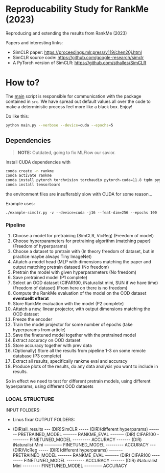 # Reproducability Study for RankMe (2023)
Reproducing and extending the results from RankMe (2023)

Papers and interesting links:

* SimCLR paper: https://proceedings.mlr.press/v119/chen20j.html
* SimCLR source code: https://github.com/google-research/simclr
* A PyTorch version of SimCLR: https://github.com/sthalles/SimCLR

# How to?

The [main](main.py) script is responsible for communication with the package contained in `src`.
We have spread out default values all over the code to make a deterministic process feel more like a black box. Enjoy!

Do like this:
```bash
python main.py --verbose --device=cuda --epochs=5
```

## Dependencies

> **NOTE:** Outdated, going to fix MLFlow our savior.


Install CUDA dependencies with
```sh
conda create -n rankme
conda activate rankme
conda install pytorch torchvision torchaudio pytorch-cuda=11.8 tqdm pyyaml -c pytorch -c nvidia
conda install tensorboard
```
the environment files are insufferably slow with CUDA for some reason...


Example uses:
```
./example-simclr.py -v --device=cuda -j16 --feat-dim=256 --epochs 100
```

### Pipeline
1. Choose a model for pretraining (SimCLR, VicReg) (Freedom of model)
2. Choose hyperparameters for pretraining algorithm (matching paper) (Freedom of hyperparams)
3. Choose a dataset to pretrain with (In theory freedom of dataset, but in practice maybe always Tiny ImageNet)
4. Attatch a model head (MLP with dimensions matching the paper and output matching pretrain dataset) (No freedom)
5. Pretrain the model with given hyperparameters (No freedom)
6. Save pretrained model
(P1 complete)
7. Select an OOD dataset (CIFAR100, iNaturalist mini, SUN if we have time) (Freedom of dataset)
(From here on there is no freedom)
8. Compute the RankMe evaluation of the model on the OOD dataset **eventuellt efterat**
9. Store RankMe evaluation with the model
(P2 complete)
10. Attatch a new, linear projector, with output dimensions matching the OOD dataset
11. Freeze the encoder
12. Train the model projector for some number of epochs (take hyperparams from article)
13. Save the finetuned model together with the pretrained model
14. Extract accuracy on OOD dataset
15. Store accuracy together with prev data
16. (Optionally) Store all the results from pipeline 1-3 on some remote database
(P3 complete)
17. Extract all results, specifically rankme eval and accuracy
18. Produce plots of the results, do any data analysis you want to include in results.

So in effect we need to test for different pretrain models, using different hyperparams, using different OOD datasets


### LOCAL STRUCTURE
INPUT FOLDERS:
- Linus fixar
OUTPUT FOLDERS:

- (DIR)all_results
--- (DIR)SimCLR
----- (DIR)(different hyperparams)
------- PRETRAINED_MODEL
------- RANKME_EVAL
------- (DIR) CIFAR100
--------- FINETUNED_MODEL
--------- ACCURACY
------- (DIR) iNaturalist Mini
--------- FINETUNED_MODEL
--------- ACCURACY
--- (DIR)VicReg
----- (DIR)(different hyperparams)
------- PRETRAINED_MODEL
------- RANKME_EVAL
------- (DIR) CIFAR100
--------- FINETUNED_MODEL
--------- ACCURACY
------- (DIR) iNaturalist Mini
--------- FINETUNED_MODEL
--------- ACCURACY


